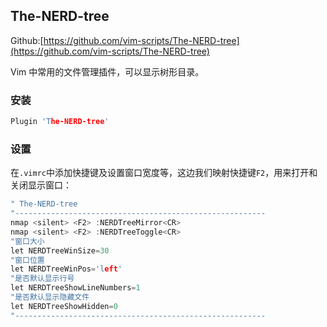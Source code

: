 ## The-NERD-tree

Github:[https://github.com/vim-scripts/The-NERD-tree](https://github.com/vim-scripts/The-NERD-tree)

Vim 中常用的文件管理插件，可以显示树形目录。

### 安装

```c
Plugin 'The-NERD-tree'
```

### 设置

在`.vimrc`中添加快捷键及设置窗口宽度等，这边我们映射快捷键`F2`，用来打开和关闭显示窗口：
```c
" The-NERD-tree
"--------------------------------------------------------
nmap <silent> <F2> :NERDTreeMirror<CR>
nmap <silent> <F2> :NERDTreeToggle<CR>
"窗口大小
let NERDTreeWinSize=30
"窗口位置
let NERDTreeWinPos='left'
"是否默认显示行号
let NERDTreeShowLineNumbers=1
"是否默认显示隐藏文件
let NERDTreeShowHidden=0
"--------------------------------------------------------
```